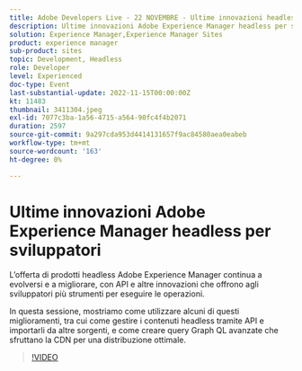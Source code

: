 ```yaml
---
title: Adobe Developers Live - 22 NOVEMBRE - Ultime innovazioni headless di Adobe Experience Manager per sviluppatori
description: Ultime innovazioni Adobe Experience Manager headless per sviluppatoriL’offerta di prodotti Adobe Experience Manager headless continua a evolversi e a migliorare, con API e altre innovazioni che offrono agli sviluppatori più strumenti per realizzare cose.In questa sessione, mostriamo come utilizzare alcuni di questi miglioramenti, tra cui come gestire i contenuti headless tramite API e importare da altre sorgenti, e come creare query Graph QL avanzate che sfruttano la rete CDN per una distribuzione ottimale.
solution: Experience Manager,Experience Manager Sites
product: experience manager
sub-product: sites
topic: Development, Headless
role: Developer
level: Experienced
doc-type: Event
last-substantial-update: 2022-11-15T00:00:00Z
kt: 11483
thumbnail: 3411304.jpeg
exl-id: 7077c3ba-1a56-4715-a564-90fc4f4b2071
duration: 2597
source-git-commit: 9a297cda953d4414131657f9ac84580aea0eabeb
workflow-type: tm+mt
source-wordcount: '163'
ht-degree: 0%

---
```


# Ultime innovazioni Adobe Experience Manager headless per sviluppatori

L’offerta di prodotti headless Adobe Experience Manager continua a evolversi e a migliorare, con API e altre innovazioni che offrono agli sviluppatori più strumenti per eseguire le operazioni.

In questa sessione, mostriamo come utilizzare alcuni di questi miglioramenti, tra cui come gestire i contenuti headless tramite API e importarli da altre sorgenti, e come creare query Graph QL avanzate che sfruttano la CDN per una distribuzione ottimale.

>[!VIDEO](https://video.tv.adobe.com/v/3411304/?quality=12&learn=on)
